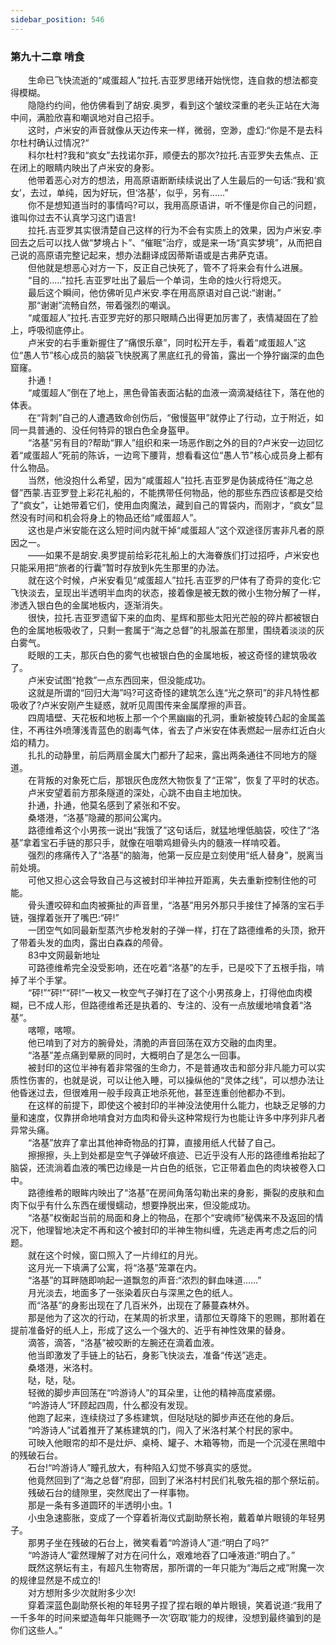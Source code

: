 ```yaml
---
sidebar_position: 546
---
```

### 第九十二章 啃食  


　　生命已飞快流逝的“咸蛋超人”拉托.吉亚罗思绪开始恍惚，连自救的想法都变得模糊。  
　　隐隐约约间，他仿佛看到了胡安.奥罗，看到这个皱纹深重的老头正站在大海中间，满脸欣喜和嘲讽地对自己招手。  
　　这时，卢米安的声音就像从天边传来一样，微弱，空渺，虚幻:“你是不是去科尔杜村确认过情况?“  
　　科尔杜村?我和“疯女”去找诺尔菲，顺便去的那次?拉托.吉亚罗失去焦点、正在闭上的眼睛内映出了卢米安的身影。  
　　他带着恶心对方的想法，用高原语断断续续说出了人生最后的一句话:“我和‘疯女’，去过，单纯，因为好玩，但‘洛基’，似乎，另有......”  
　　你不是想知道当时的事情吗?可以，我用高原语讲，听不懂是你自己的问题，谁叫你过去不认真学习这门语言!  
　　拉托.吉亚罗其实很清楚自己这样的行为不会有实质上的效果，因为卢米安.李回去之后可以找人做“梦境占卜”、“催眠”治疗，或是来一场“真实梦境”，从而把自己说的高原语完整记起来，想办法翻译成因蒂斯语或是古弗萨克语。  
　　但他就是想恶心对方一下，反正自己快死了，管不了将来会有什么进展。  
　　“目的..…”拉托.吉亚罗吐出了最后一个单词，生命的烛火行将熄灭。  
　　最后这个瞬间，他仿佛听见卢米安.李在用高原语对自己说:“谢谢。”  
　　那“谢谢”流畅自然，带着强烈的嘲讽。  
　　“咸蛋超人”拉托.吉亚罗完好的那只眼睛凸出得更加厉害了，表情凝固在了脸上，呼吸彻底停止。  
　　卢米安的右手重新握住了“痛恨乐章”，同时松开左手，看着“咸蛋超人”这位“愚人节”核心成员的脑袋飞快脱离了黑底红孔的骨笛，露出一个狰狞幽深的血色窟窿。  
　　扑通！  
　　“咸蛋超人”倒在了地上，黑色骨笛表面沾黏的血液一滴滴凝结往下，落在他的体表。  
　　在“背刺”自己的人遭遇致命创伤后，“傲慢盔甲”就停止了行动，立于附近，如同一具普通的、没任何特异的银白色全身盔甲。  
　　“洛基”另有目的?帮助“罪人”组织和来一场恶作剧之外的目的?卢米安一边回忆着“咸蛋超人”死前的陈诉，一边弯下腰背，想看看这位“愚人节”核心成员身上都有什么物品。  
　　当然，他没抱什么希望，因为“咸蛋超人”拉托.吉亚罗是伪装成待任“海之总督”西蒙.吉亚罗登上彩花礼船的，不能携带任何物品，他的那些东西应该都是交给了“疯女”，让她带着它们，使用血肉魔法，藏到自己的胃袋内，而刚才，“疯女”显然没有时间和机会将身上的物品还给“咸蛋超人”。  
　　这也是卢米安能在这么短时间内就干掉“咸蛋超人”这个双途径厉害非凡者的原因之一。  
　　——如果不是胡安.奥罗提前给彩花礼船上的大海眷族们打过招呼，卢米安也只能采用把“旅者的行囊”暂时存放到k先生那里的办法。  
　　就在这个时候，卢米安看见“咸蛋超人”拉托.吉亚罗的尸体有了奇异的变化:它飞快淡去，呈现出半透明半血肉的状态，接着像是被无数的微小生物分解了一样，渗透入银白色的金属地板内，逐渐消失。  
　　很快，拉托.吉亚罗遗留下来的血肉、星辉和那些太阳光芒般的碎片都被银白色的金属地板吸收了，只剩一套属于“海之总督”的礼服盖在那里，围绕着淡淡的灰白雾气。  
　　眨眼的工夫，那灰白色的雾气也被银白色的金属地板，被这奇怪的建筑吸收了。  
　　卢米安试图“抢救”一点东西回来，但没能成功。  
　　这就是所谓的“回归大海”吗?可这奇怪的建筑怎么连“光之祭司”的非凡特性都吸收了?卢米安刚产生疑惑，就听见周围传来金属摩擦的声音。  
　　四周墙壁、天花板和地板上那一个个黑幽幽的孔洞，重新被旋转凸起的金属盖住，不再往外喷薄浅青蓝色的剧毒气体，省去了卢米安在体表燃起一层赤红近白火焰的精力。  
　　扎扎的动静里，前后两扇金属大门都升了起来，露出两条通往不同地方的隧道。  
　　在背叛的对象死亡后，那银灰色庞然大物恢复了“正常”，恢复了平时的状态。  
　　卢米安望着前方那条隧道的深处，心跳不由自主地加快。  
　　扑通，扑通，他莫名感到了紧张和不安。  
　　桑塔港，“洛基”隐藏的那间公寓内。  
　　路德维希这个小男孩一说出“我饿了”这句话后，就猛地埋低脑袋，咬住了“洛基”拿着宝石手链的那只手，就像在咀嚼鸡翅骨头内的髓液一样啃咬着。  
　　强烈的疼痛传入了“洛基”的脑海，他第一反应是立刻使用“纸人替身”，脱离当前处境。  
　　可他又担心这会导致自己与这被封印半神拉开距离，失去重新控制住他的可能。  
　　骨头遭咬碎和血肉被撕扯的声音里，“洛基”用另外那只手接住了掉落的宝石手链，强撑着张开了嘴巴:“砰!”  
　　一团空气如同最新型蒸汽步枪发射的子弹一样，打在了路德维希的头顶，掀开了带着头发的血肉，露出白森森的颅骨。  
　　83中文网最新地址  
　　可路德维希完全没受影响，还在吃着“洛基”的左手，已是咬下了五根手指，啃掉了半个手掌。  
　　“砰!”“砰!”“砰!”一枚又一枚空气子弹打在了这个小男孩身上，打得他血肉模糊，已不成人形，但路德维希还是执着的、专注的、没有一点放缓地啃食着“洛基”。  
　　喀嚓，喀嚓。  
　　他已啃到了对方的腕骨处，清脆的声音回荡在双方交融的血肉里。  
　　“洛基”差点痛到晕厥的同时，大概明白了是怎么一回事。  
　　被封印的这位半神有着非常强的生命力，不是普通攻击和部分非凡能力可以实质性伤害的，也就是说，可以让他入睡，可以操纵他的“灵体之线”，可以想办法让他昏迷过去，但很难用一般手段真正地杀死他，甚至连重创他都办不到。  
　　在这样的前提下，即使这个被封印的半神没法使用什么能力，也缺乏足够的力量和速度，仅靠拼命地啃食对方血肉和骨头这种常规行为也能让许多中序列非凡者异常头痛。  
　　“洛基”放弃了拿出其他神奇物品的打算，直接用纸人代替了自己。  
　　擦擦擦，头上到处都是空气子弹破坏痕迹、已近乎没有人形的路德维希抬起了脑袋，还流淌着血液的嘴巴边缘是一片白色的纸张，它正带着血色的肉块被卷入口中。  
　　路德维希的眼眸内映出了“洛基”在房间角落勾勒出来的身影，撕裂的皮肤和血肉下似乎有什么东西在缓慢蠕动，想要挣脱出来，但没能成功。  
　　“洛基”权衡起当前的局面和身上的物品，在那个“安魂师”秘偶来不及返回的情况下，他理智地决定不再和这个被封印的半神生物纠缠，先逃走再考虑之后的问题。  
　　就在这个时候，窗口照入了一片绯红的月光。  
　　这月光一下填满了公寓，将“洛基”笼罩在内。  
　　“洛基”的耳畔随即响起一道飘忽的声音:“浓烈的鲜血味道..….”  
　　月光淡去，地面多了一张染着灰白与深黑之色的纸人。  
　　而“洛基”的身影出现在了几百米外，出现在了藤蔓森林外。  
　　那是他为了这次的行动，在某周的祈求里，请那位天尊降下的恩赐，那附着在提前准备好的纸人上，形成了这么一个强大的、近乎有神性效果的替身。  
　　滴答，滴答，“洛基”被咬断的左腕还在滴着血液。  
　　他当即激发了手链上的钻石，身影飞快淡去，准备“传送”逃走。  
　　桑塔港，米洛村。  
　　哒，哒，哒。  
　　轻微的脚步声回荡在“吟游诗人”的耳朵里，让他的精神高度紧绷。  
　　“吟游诗人”环顾起四周，什么都没有发现。  
　　他跑了起来，连续绕过了多栋建筑，但哒哒哒的脚步声还在他的身后。  
　　“吟游诗人”试着推开了某栋建筑的门，闯入了米洛村某个村民的家中。  
　　可映入他眼帘的却不是灶炉、桌椅、罐子、木箱等物，而是一个沉浸在黑暗中的残破石台。  
　　石台!“吟游诗人”瞳孔放大，有种陷入幻觉不够真实的感觉。  
　　他竟然回到了“海之总督”府邸，回到了米洛村村民们礼敬先祖的那个祭坛前。  
　　残破石台的缝隙里，突然爬出了一样事物。  
　　那是一条有多道圆环的半透明小虫。1  
　　小虫急速膨胀，变成了一个穿着祈海仪式副助祭长袍，戴着单片眼镜的年轻男子。  
　　那男子坐在残破的石台上，微笑看着“吟游诗人”道:“明白了吗?”  
　　“吟游诗人”霍然理解了对方在问什么，艰难地吞了口唾液道:“明白了。”  
　　既然这祭坛有主，有超凡生物寄居，那所谓的一年只能为“海后之戒”附魔一次的规律显然是不成立的!  
　　对方想附多少次就附多少次!  
　　穿着深蓝色副助祭长袍的年轻男子捏了捏右眼的单片眼镜，笑着说道:“我用了一千多年的时间来塑造每年只能赐予一次‘窃取’能力的规律，没想到最终骗到的是你们这些人。”  
